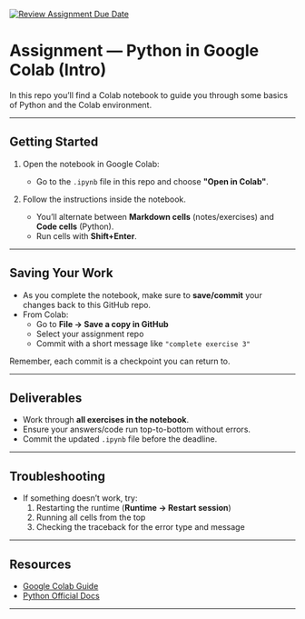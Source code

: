 [![Review Assignment Due Date](https://classroom.github.com/assets/deadline-readme-button-22041afd0340ce965d47ae6ef1cefeee28c7c493a6346c4f15d667ab976d596c.svg)](https://classroom.github.com/a/_qvYMg8f)
# Assignment — Python in Google Colab (Intro)

In this repo you’ll find a Colab notebook to guide you through some basics of Python and the Colab environment.

---

## Getting Started

1. Open the notebook in Google Colab:  
   - Go to the `.ipynb` file in this repo and choose **"Open in Colab"**.

2. Follow the instructions inside the notebook.  
   - You’ll alternate between **Markdown cells** (notes/exercises) and **Code cells** (Python).  
   - Run cells with **Shift+Enter**.

---

## Saving Your Work

- As you complete the notebook, make sure to **save/commit** your changes back to this GitHub repo.  
- From Colab:  
  - Go to **File → Save a copy in GitHub**  
  - Select your assignment repo  
  - Commit with a short message like `"complete exercise 3"`  

Remember, each commit is a checkpoint you can return to.

---

## Deliverables

- Work through **all exercises in the notebook**.  
- Ensure your answers/code run top-to-bottom without errors.  
- Commit the updated `.ipynb` file before the deadline.

---

## Troubleshooting

- If something doesn’t work, try:
  1. Restarting the runtime (**Runtime → Restart session**)  
  2. Running all cells from the top  
  3. Checking the traceback for the error type and message  

---

## Resources

- [Google Colab Guide](https://colab.research.google.com/notebooks/intro.ipynb)  
- [Python Official Docs](https://docs.python.org/3/tutorial/index.html)  

---
